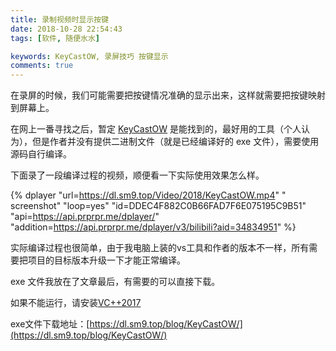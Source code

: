 ```yaml
---
title: 录制视频时显示按键
date: 2018-10-28 22:54:43
tags: [软件, 随便水水]

keywords: KeyCastOW, 录屏技巧 按键显示
comments: true
---
```


在录屏的时候，我们可能需要把按键情况准确的显示出来，这样就需要把按键映射到屏幕上。

<!-- more -->

在网上一番寻找之后，暂定 [KeyCastOW](http://brookhong.github.io/2014/04/28/keycast-on-windows.html) 是能找到的，最好用的工具（个人认为），但是作者并没有提供二进制文件（就是已经编译好的 exe 文件），需要使用源码自行编译。

下面录了一段编译过程的视频，顺便看一下实际使用效果怎么样。

{% dplayer "url=https://dl.sm9.top/Video/2018/KeyCastOW.mp4" " screenshot" "loop=yes" "id=DDEC4F882C0B66FAD7F6E075195C9B51" "api=https://api.prprpr.me/dplayer/" "addition=https://api.prprpr.me/dplayer/v3/bilibili?aid=34834951" %} 

实际编译过程也很简单，由于我电脑上装的vs工具和作者的版本不一样，所有需要把项目的目标版本升级一下才能正常编译。

exe 文件我放在了文章最后，有需要的可以直接下载。

如果不能运行，请安装[VC++2017](http://www.423down.com/6826.html)

exe文件下载地址：[https://dl.sm9.top/blog/KeyCastOW/](https://dl.sm9.top/blog/KeyCastOW/)